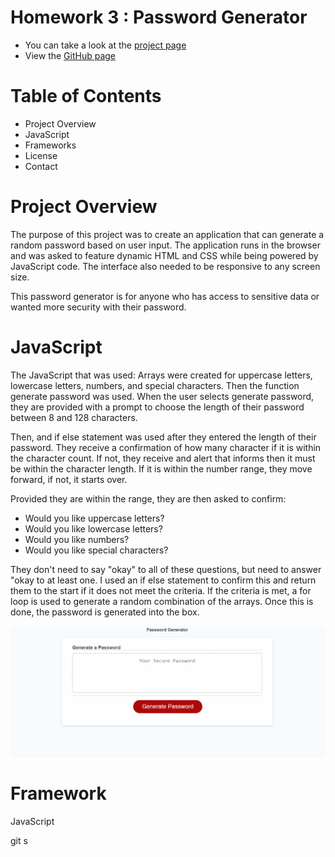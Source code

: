 # Homework 3 : Password Generator
* You can take a look at the [project page](https://github.com/ndelaire/password_generator)
* View the [GitHub page](https://ndelaire.github.io/password_generator/)

# Table of Contents
* Project Overview
* JavaScript
* Frameworks
* License
* Contact

# Project Overview 

The purpose of this project was to create an application that can generate a random password based on user input. The application runs in the browser and was asked to feature dynamic HTML and CSS while being powered by JavaScript code. The interface also needed to be responsive to any screen size. 

This password generator is for anyone who has access to sensitive data or wanted more security with their password. 

# JavaScript 

The JavaScript that was used: 
Arrays were created for uppercase letters, lowercase letters, numbers, and special characters. Then the function generate password was used. When the user selects generate password, they are provided with a prompt to choose the length of their password between 8 and 128 characters. 

Then, and if else statement was used after they entered the length of their password. They receive a confirmation of how many character if it is within the character count. If not, they receive and alert that informs then it must be within the character length. If it is within the number range, they move forward, if not, it starts over. 

Provided they are within the range, they are then asked to confirm: 
* Would you like uppercase letters?
* Would you like lowercase letters?
* Would you like numbers?
* Would you like special characters?

They don't need to say "okay" to all of these questions, but need to answer "okay to at least one. I used an if else statement to confirm this and return them to the start if it does not meet the criteria. If the criteria is met, a for loop is used to generate a random combination of the arrays. Once this is done, the password is generated into the box. 

![Password Generator Demo](./Assets/passwordgenerator.gif)
# Framework 

JavaScript


git s